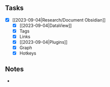 ## Tasks
- [x] [[2023-09-04|Research/Document Obsidian]]
	- [x] [[2023-09-04|DataView]]
	- [x] Tags
	- [x] Links
	- [x] [[2023-09-04|Plugins]]
	- [x] Graph
	- [x] Hotkeys
## Notes
- 
